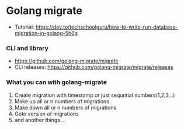 # Golang migrate

* Tutorial: https://dev.to/techschoolguru/how-to-write-run-database-migration-in-golang-5h6g


### CLI and library 
* https://github.com/golang-migrate/migrate 
* CLI releases: https://github.com/golang-migrate/migrate/releases

### What you can with golang-migrate
1. Create migration with timestamp or just sequntial numbers(1,2,3,..)
2. Make up all or n numbers of migrations 
3. Make down all or n numbers of migrations
4. Goto version of migrations
5. and another things....
